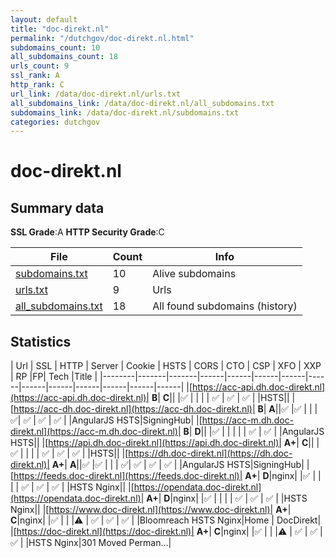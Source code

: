 ```yaml
---
layout: default
title: "doc-direkt.nl"
permalink: "/dutchgov/doc-direkt.nl.html"
subdomains_count: 10
all_subdomains_count: 18
urls_count: 9
ssl_rank: A
http_rank: C
url_link: /data/doc-direkt.nl/urls.txt
all_subdomains_link: /data/doc-direkt.nl/all_subdomains.txt
subdomains_link: /data/doc-direkt.nl/subdomains.txt
categories: dutchgov
---
```



# doc-direkt.nl
## Summary data


**SSL Grade**:A
**HTTP Security Grade**:C


| File       | Count | Info |
|------------|-------|------|
|[subdomains.txt](/data/doc-direkt.nl/subdomains.txt)|10|Alive subdomains|
|[urls.txt](/data/doc-direkt.nl/urls.txt)|9|Urls|
|[all_subdomains.txt](/data/doc-direkt.nl/all_subdomains.txt)|18|All found subdomains (history)|


## Statistics


| Url | SSL | HTTP | Server | Cookie | HSTS | CORS | CTO | CSP | XFO | XXP | RP |FP| Tech |Title |
|--------|-------|-------|------|------|------|------|------|------|------|------|------|------|------|
|[https://acc-api.dh.doc-direkt.nl](https://acc-api.dh.doc-direkt.nl)| **B**| **C**|| |:white_check_mark: | | | | :white_check_mark: | :white_check_mark: | :white_check_mark: | |HSTS||
|[https://acc-dh.doc-direkt.nl](https://acc-dh.doc-direkt.nl)| **B**| **A**||:white_check_mark: |:white_check_mark: | | | :white_check_mark:| :white_check_mark: | :white_check_mark: | :white_check_mark: | |AngularJS HSTS|SigningHub|
|[https://acc-m.dh.doc-direkt.nl](https://acc-m.dh.doc-direkt.nl)| **B**| **D**|| |:white_check_mark: | | | | | :white_check_mark: | :white_check_mark: | |AngularJS HSTS||
|[https://api.dh.doc-direkt.nl](https://api.dh.doc-direkt.nl)| **A+**| **C**|| |:white_check_mark: | | | | :white_check_mark: | :white_check_mark: | :white_check_mark: | |HSTS||
|[https://dh.doc-direkt.nl](https://dh.doc-direkt.nl)| **A+**| **A**||:white_check_mark: |:white_check_mark: | | | :white_check_mark:| :white_check_mark: | :white_check_mark: | :white_check_mark: | |AngularJS HSTS|SigningHub|
|[https://feeds.doc-direkt.nl](https://feeds.doc-direkt.nl)| **A+**| **D**|nginx| |:white_check_mark: | | | | :white_check_mark: | :white_check_mark: | :white_check_mark: | |HSTS Nginx||
|[https://opendata.doc-direkt.nl](https://opendata.doc-direkt.nl)| **A+**| **D**|nginx| |:white_check_mark: | | | | :white_check_mark: | :white_check_mark: | :white_check_mark: | |HSTS Nginx||
|[https://www.doc-direkt.nl](https://www.doc-direkt.nl)| **A+**| **C**|nginx| |:white_check_mark: | | |:warning: | :white_check_mark: | :white_check_mark: | :white_check_mark: | |Bloomreach HSTS Nginx|Home | DocDirekt|
|[https://doc-direkt.nl](https://doc-direkt.nl)| **A+**| **C**|nginx| |:white_check_mark: | | |:warning: | :white_check_mark: | :white_check_mark: | :white_check_mark: | |HSTS Nginx|301 Moved Perman...|